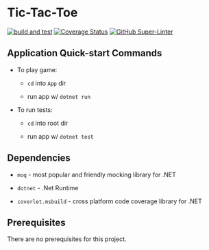 # Tic-Tac-Toe

[![build and test](https://github.com/matteeyao/tic-tac-toe/actions/workflows/build-and-test.yml/badge.svg)](https://github.com/matteeyao/tic-tac-toe/actions/workflows/build-and-test.yml)
[![Coverage Status](https://coveralls.io/repos/github/matteeyao/tic-tac-toe/badge.svg?branch=wip-feat-add-ci)](https://coveralls.io/github/matteeyao/tic-tac-toe?branch=wip-feat-add-ci)
[![GitHub Super-Linter](https://github.com/<OWNER>/<REPOSITORY>/workflows/Lint%20Code%20Base/badge.svg)](https://github.com/marketplace/actions/super-linter)

## Application Quick-start Commands

* To play game:

  * `cd` into `App` dir

  * run app w/ `dotnet run` 

* To run tests:

  * `cd` into root dir

  * run app w/ `dotnet test` 

## Dependencies

* `moq` - most popular and friendly mocking library for .NET

* `dotnet` - .Net Runtime

* `coverlet.msbuild` - cross platform code coverage library for .NET

## Prerequisites

There are no prerequisites for this project.
